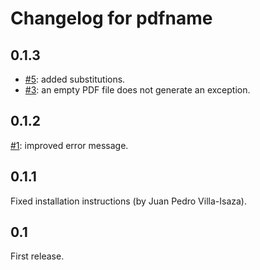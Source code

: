 Changelog for pdfname
=====================

0.1.3
-----

* [#5](https://github.com/asr/pdfname/issues/5): added substitutions.
* [#3](https://github.com/asr/pdfname/issues/3): an empty PDF file
does not generate an exception.

0.1.2
-----

[#1](https://github.com/asr/pdfname/issues/1): improved error message.

0.1.1
-----

Fixed installation instructions (by Juan Pedro Villa-Isaza).

0.1
---

First release.
